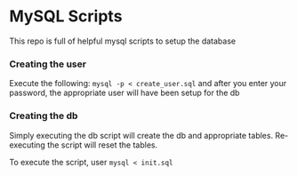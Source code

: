 # MySQL Scripts

This repo is full of helpful mysql scripts to setup the database

### Creating the user
Execute the following: `mysql -p < create_user.sql` and after you enter your password, the appropriate user will have been setup for the db

### Creating the db
Simply executing the db script will create the db and appropriate tables. Re-executing the script will reset the tables.

To execute the script, user `mysql < init.sql`
